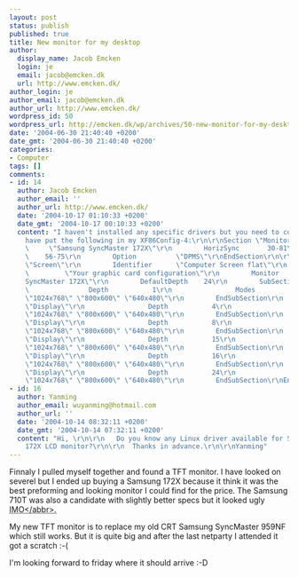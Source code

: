 ```yaml
---
layout: post
status: publish
published: true
title: New monitor for my desktop
author:
  display_name: Jacob Emcken
  login: je
  email: jacob@emcken.dk
  url: http://www.emcken.dk/
author_login: je
author_email: jacob@emcken.dk
author_url: http://www.emcken.dk/
wordpress_id: 50
wordpress_url: http://emcken.dk/wp/archives/50-new-monitor-for-my-desktop.html
date: '2004-06-30 21:40:40 +0200'
date_gmt: '2004-06-30 21:40:40 +0200'
categories:
- Computer
tags: []
comments:
- id: 14
  author: Jacob Emcken
  author_email: ''
  author_url: http://www.emcken.dk/
  date: '2004-10-17 01:10:33 +0200'
  date_gmt: '2004-10-17 00:10:33 +0200'
  content: "I haven't installed any specific drivers but you need to configure X right.\r\n\r\nI
    have put the following in my XF86Config-4:\r\n\r\nSection \"Monitor\"\r\n        Identifier
    \     \"Samsung SyncMaster 172X\"\r\n        HorizSync       30-81\r\n        VertRefresh
    \    56-75\r\n        Option          \"DPMS\"\r\nEndSection\r\n\r\n\r\n\r\nSection
    \"Screen\"\r\n        Identifier      \"Computer Screen flat\"\r\n        Device
    \         \"Your graphic card configuration\"\r\n        Monitor         \"Samsung
    SyncMaster 172X\"\r\n        DefaultDepth    24\r\n        SubSection \"Display\"\r\n
    \               Depth           1\r\n                Modes           \"1280x1024\"
    \"1024x768\" \"800x600\" \"640x480\"\r\n        EndSubSection\r\n        SubSection
    \"Display\"\r\n                Depth           4\r\n                Modes           \"1280x1024\"
    \"1024x768\" \"800x600\" \"640x480\"\r\n        EndSubSection\r\n        SubSection
    \"Display\"\r\n                Depth           8\r\n                Modes           \"1280x1024\"
    \"1024x768\" \"800x600\" \"640x480\"\r\n        EndSubSection\r\n        SubSection
    \"Display\"\r\n                Depth           15\r\n                Modes           \"1280x1024\"
    \"1024x768\" \"800x600\" \"640x480\"\r\n        EndSubSection\r\n        SubSection
    \"Display\"\r\n                Depth           16\r\n                Modes           \"1280x1024\"
    \"1024x768\" \"800x600\" \"640x480\"\r\n        EndSubSection\r\n        SubSection
    \"Display\"\r\n                Depth           24\r\n                Modes           \"1280x1024\"
    \"1024x768\" \"800x600\" \"640x480\"\r\n        EndSubSection\r\nEndSection"
- id: 16
  author: Yanming
  author_email: wuyanming@hotmail.com
  author_url: ''
  date: '2004-10-14 08:32:11 +0200'
  date_gmt: '2004-10-14 07:32:11 +0200'
  content: "Hi, \r\n\r\n   Do you know any Linux driver available for Samsung SnycMaster
    172X LCD monitor?\r\n\r\n  Thanks in advance.\r\n\r\nYanming"
---
```

<p>Finnaly I pulled myself together and found a TFT monitor. I have looked on severel but I ended up buying a Samsung 172X because it think it was the best preforming and looking monitor I could find for the price. The Samsung 710T was also a candidate with slightly better specs but it looked ugly <abbr title="In My Opinion">IMO<&#47;abbr>.</p>
<p>My new TFT monitor is to replace my old CRT Samsung SyncMaster 959NF which still works. But it is quite big and after the last netparty I attended it got a scratch :-(</p>
<p>I'm looking forward to friday where it should arrive :-D</p>
